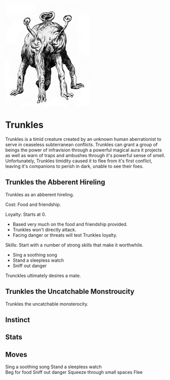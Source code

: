 ![Trunkles](/images/trunkles.jpg?raw=true)

# Trunkles

Trunkles is a timid creature created by an unknown human aberrationist to serve in ceaseless subterranean conflicts. Trunkles can grant a group of beings the power of infravision through a powerful magical aura it projects as well as warn of traps and ambushes through it's powerful sense of smell. Unfortunately, Trunkles timidity caused it to flee from it's first conflict, leaving it's companions to perish in dark, unable to see their foes. 

## Trunkles the Abberent Hireling

Trunkles as an abberent hireling.

Cost: Food and friendship.

Loyalty: Starts at 0. 
- Based very much on the food and friendship provided.
- Trunkles won't directly attack.
- Facing danger or threats will test Trunkles loyalty. 

Skills: Start with a number of strong skills that make it worthwhile.
- Sing a soothing song 
- Stand a sleepless watch
- Sniff out danger

Trunckles ultimately desires a mate.


## Trunkles the Uncatchable Monstroucity

Trunkles the uncatchable monsterocity. 


## Instinct

## Stats


## Moves
Sing a soothing song 
Stand a sleepless watch  
Beg for food 
Sniff out danger 
Squeeze through small spaces 
Flee
